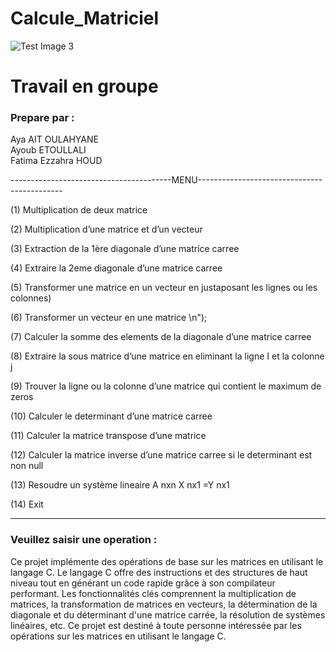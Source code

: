 
# Calcule_Matriciel
![Test Image 3](https://raw.githubusercontent.com/Ayoub-etoullali/Calcul_Matriciel/main/menu.jpg)

# Travail en groupe

### Prepare par :        
 Aya AIT OULAHYANE   
 Ayoub ETOULLALI     
 Fatima Ezzahra HOUD 

 ----------------------------------------MENU--------------------------------------------  
 
(1) Multiplication de deux matrice

(2) Multiplication d’une matrice et d’un vecteur 

(3) Extraction de la 1ère diagonale d’une matrice carree 

(4) Extraire la 2eme diagonale d’une matrice carree 

(5) Transformer une matrice en un vecteur en justaposant les lignes ou les colonnes)

(6) Transformer un vecteur en une matrice \n");

(7) Calculer la somme des elements de la diagonale d’une matrice carree 

(8) Extraire la sous matrice d’une matrice en eliminant la ligne I et la colonne j 

(9) Trouver la ligne ou la colonne d’une matrice qui contient le maximum de zeros 

(10) Calculer le determinant d’une matrice carree

(11) Calculer la matrice transpose d’une matrice

(12) Calculer la matrice inverse d’une matrice carree si le determinant est non null 

(13) Resoudre un système lineaire A nxn X nx1 =Y nx1 

(14) Exit 

 ----------------------------------------------------------------------------------------

### Veuillez saisir une operation :

Ce projet implémente des opérations de base sur les matrices en utilisant le langage C. Le langage C offre des instructions et des structures de haut niveau tout en générant un code rapide grâce à son compilateur performant. Les fonctionnalités clés comprennent la multiplication de matrices, la transformation de matrices en vecteurs, la détermination de la diagonale et du déterminant d'une matrice carrée, la résolution de systèmes linéaires, etc. Ce projet est destiné à toute personne intéressée par les opérations sur les matrices en utilisant le langage C.
